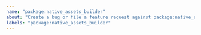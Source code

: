 ```yaml
---
name: "package:native_assets_builder"
about: "Create a bug or file a feature request against package:native_assets_builder."
labels: "package:native_assets_builder"
---
```

